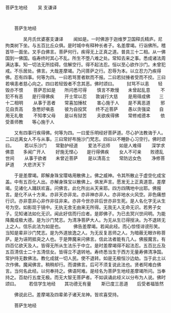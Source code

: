   菩萨生地经
                        　　吴 支谦译

                        
        　      


　　菩萨生地经

　　　　吴月氏优婆塞支谦译
　　闻如是。一时佛游于迦维罗卫国释氏精庐。尼拘类树下坐。与五百比丘众俱。是时城中有释种长者子。名差摩竭。行诣佛所。稽首毕一面坐。叉手白佛言。菩萨何行。疾得无上正真之道。普具三十二相。从一佛国到一佛国。临寿终时其心不乱。所生不堕八难之处。常知去来之事。悉成诸法周满达事。知一切法无所挂碍。信解空行。得不起法忍。恒以至心欲作沙门。未曾犯戒。不乐居处。佛言。大哉差摩竭。乃问菩萨之行。忍辱为本。以立忍力乃疾得佛。忍有四事。何等为四。一曰若骂詈者默而不报。二曰若挝捶者受而不挍。三曰若嗔恚者慈心向之。四曰若轻毁者不念其恶。佛时颂曰。
　　挝骂不以恚　　轻毁亦不恨
　　菩萨忍如是　　所问悉可得
　　慎言不欺慢　　未曾起乱意
　　不犯不有恶　　是行得佛疾
　　开士常以忍　　敦诚行大慈
　　是用得成佛　　三十二相明
　　从事于恶者　　常喜加捶杖
　　害心施于人　　是不离恶道
　　邪见自贡高　　急憋好嗔恚
　　彼为自投冥　　终不近菩萨
　　愚以贪强梁　　自用无礼敬
　　不知孝父母　　是以有狱苦
　　夫欲疾得佛　　常修戒德本
　　依受善师教　　等心施于人

　　又有四事行疾得佛。何等为四。一曰爱乐明经好菩萨道。尽心护法教诲于人。二曰远离女人不与从事。三曰常好布施沙门梵志。四曰以不睡卧心习空行。佛时颂曰。
　　若以乐沙门　　常勤护经道
　　爱法不远师　　如是人难得
　　深学求佛意　　多闻广开人
　　好施无悭心　　是行得佛疾
　　女人不可亲　　败德乱世间
　　从事于欲者　　未曾近菩萨
　　是以清高士　　常防远女色
　　净修菩萨道　　大悲济天下

　　于是差摩竭。即解身珠宝璎珞用散佛上。佛之威神。令其所散止于虚空化成宝盖。中有五百化人出。亦解身珠宝以散佛上。俱发声言。愿发无上正真道意。差摩竭。见诸化人踊跃欢喜。问佛言。此化所出从天来耶。四方四隅地中出耶。佛报言。是化不从十方来。亦非天亦非龙。亦非神亦非人。亦非地水火风空。非色痛想行识。亦非意非心非作非往非来。亦非今世亦非后世亦非生死。是人名化字无从生号为空。如影现于镜中。无执无舍无由来无所得。无我无人无命无识。若男子女子。见知诸法如化无识。闻此好信而行应者。是即佛子。为已去冥兴世间明。为能降魔成极大德。是为沙门梵志。为清净菩萨大人。为无从生已得授决。为不退转无上之人。信乐此法为如是也。
　　佛告差摩竭。若闻此经。而心惊怪诽谤形笑。当知是辈非沙门梵志。是为外道放逸之人。为无反复恶师之人。为暗蔽无眼诈称菩萨。是为诬罔抵突之人也。于是弊魔来问佛言。信此法者能有几人。佛报魔言。有四百亿欲天及人。皆得无所从生法乐于中立。是时差摩竭得不起法忍。五百比丘及五百清信士二十五清信女。皆得立不退转地。寿终悉当生于西方无量寿佛清净国。常护持无数佛法。教化成就一切人民。使不退转。如是无极恒沙边劫。当于此土以次作佛。魔闻佛言。稍稍却行。而谓佛言。后可不须复说此法也。贤者阿难白佛言。当何名此经。以何奉持之。佛语阿难。是经名为菩萨生地经差摩竭所问。当奉持之。百劫行五度无极。而无大智无菩萨者。不如讽诵此经义以分布为人说。佛时颂曰。
　　若信学生地经　　其功德无有量
　　斯已度三恶道　　后受者福皆然

　　佛说此已。差摩竭及四辈弟子诸天龙神。皆欢喜受持。

　　菩萨生地经


